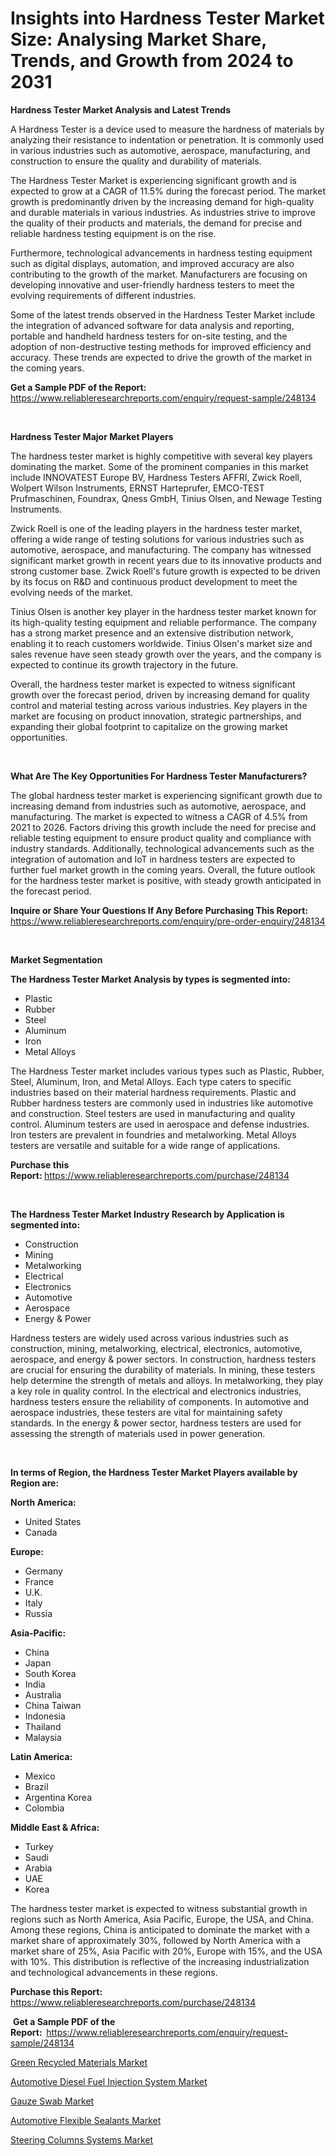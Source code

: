 <p><h1>Insights into Hardness Tester Market Size: Analysing Market Share, Trends, and Growth from 2024 to 2031</h1></p><p><strong>Hardness Tester Market Analysis and Latest Trends</strong></p>
<p><p>A Hardness Tester is a device used to measure the hardness of materials by analyzing their resistance to indentation or penetration. It is commonly used in various industries such as automotive, aerospace, manufacturing, and construction to ensure the quality and durability of materials.</p><p>The Hardness Tester Market is experiencing significant growth and is expected to grow at a CAGR of 11.5% during the forecast period. The market growth is predominantly driven by the increasing demand for high-quality and durable materials in various industries. As industries strive to improve the quality of their products and materials, the demand for precise and reliable hardness testing equipment is on the rise.</p><p>Furthermore, technological advancements in hardness testing equipment such as digital displays, automation, and improved accuracy are also contributing to the growth of the market. Manufacturers are focusing on developing innovative and user-friendly hardness testers to meet the evolving requirements of different industries.</p><p>Some of the latest trends observed in the Hardness Tester Market include the integration of advanced software for data analysis and reporting, portable and handheld hardness testers for on-site testing, and the adoption of non-destructive testing methods for improved efficiency and accuracy. These trends are expected to drive the growth of the market in the coming years.</p></p>
<p><strong>Get a Sample PDF of the Report:&nbsp;</strong> <a href="https://www.reliableresearchreports.com/enquiry/request-sample/248134">https://www.reliableresearchreports.com/enquiry/request-sample/248134</a></p>
<p>&nbsp;</p>
<p><strong>Hardness Tester Major Market Players</strong></p>
<p><p>The hardness tester market is highly competitive with several key players dominating the market. Some of the prominent companies in this market include INNOVATEST Europe BV, Hardness Testers AFFRI, Zwick Roell, Wolpert Wilson Instruments, ERNST Harteprufer, EMCO-TEST Prufmaschinen, Foundrax, Qness GmbH, Tinius Olsen, and Newage Testing Instruments.</p><p>Zwick Roell is one of the leading players in the hardness tester market, offering a wide range of testing solutions for various industries such as automotive, aerospace, and manufacturing. The company has witnessed significant market growth in recent years due to its innovative products and strong customer base. Zwick Roell's future growth is expected to be driven by its focus on R&D and continuous product development to meet the evolving needs of the market.</p><p>Tinius Olsen is another key player in the hardness tester market known for its high-quality testing equipment and reliable performance. The company has a strong market presence and an extensive distribution network, enabling it to reach customers worldwide. Tinius Olsen's market size and sales revenue have seen steady growth over the years, and the company is expected to continue its growth trajectory in the future.</p><p>Overall, the hardness tester market is expected to witness significant growth over the forecast period, driven by increasing demand for quality control and material testing across various industries. Key players in the market are focusing on product innovation, strategic partnerships, and expanding their global footprint to capitalize on the growing market opportunities.</p></p>
<p>&nbsp;</p>
<p><strong>What Are The Key Opportunities For Hardness Tester Manufacturers?</strong></p>
<p><p>The global hardness tester market is experiencing significant growth due to increasing demand from industries such as automotive, aerospace, and manufacturing. The market is expected to witness a CAGR of 4.5% from 2021 to 2026. Factors driving this growth include the need for precise and reliable testing equipment to ensure product quality and compliance with industry standards. Additionally, technological advancements such as the integration of automation and IoT in hardness testers are expected to further fuel market growth in the coming years. Overall, the future outlook for the hardness tester market is positive, with steady growth anticipated in the forecast period.</p></p>
<p><strong>Inquire or Share Your Questions If Any Before Purchasing This Report:</strong> <a href="https://www.reliableresearchreports.com/enquiry/pre-order-enquiry/248134">https://www.reliableresearchreports.com/enquiry/pre-order-enquiry/248134</a></p>
<p>&nbsp;</p>
<p><strong>Market Segmentation</strong></p>
<p><strong>The Hardness Tester Market Analysis by types is segmented into:</strong></p>
<p><ul><li>Plastic</li><li>Rubber</li><li>Steel</li><li>Aluminum</li><li>Iron</li><li>Metal Alloys</li></ul></p>
<p><p>The Hardness Tester market includes various types such as Plastic, Rubber, Steel, Aluminum, Iron, and Metal Alloys. Each type caters to specific industries based on their material hardness requirements. Plastic and Rubber hardness testers are commonly used in industries like automotive and construction. Steel testers are used in manufacturing and quality control. Aluminum testers are used in aerospace and defense industries. Iron testers are prevalent in foundries and metalworking. Metal Alloys testers are versatile and suitable for a wide range of applications.</p></p>
<p><strong>Purchase this Report:&nbsp;</strong><a href="https://www.reliableresearchreports.com/purchase/248134">https://www.reliableresearchreports.com/purchase/248134</a></p>
<p>&nbsp;</p>
<p><strong>The Hardness Tester Market Industry Research by Application is segmented into:</strong></p>
<p><ul><li>Construction</li><li>Mining</li><li>Metalworking</li><li>Electrical</li><li>Electronics</li><li>Automotive</li><li>Aerospace</li><li>Energy & Power</li></ul></p>
<p><p>Hardness testers are widely used across various industries such as construction, mining, metalworking, electrical, electronics, automotive, aerospace, and energy & power sectors. In construction, hardness testers are crucial for ensuring the durability of materials. In mining, these testers help determine the strength of metals and alloys. In metalworking, they play a key role in quality control. In the electrical and electronics industries, hardness testers ensure the reliability of components. In automotive and aerospace industries, these testers are vital for maintaining safety standards. In the energy & power sector, hardness testers are used for assessing the strength of materials used in power generation.</p></p>
<p>&nbsp;</p>
<p><strong>In terms of Region, the Hardness Tester Market Players available by Region are:</strong></p>
<p>
    <p> <strong> North America: </strong>
        <ul>
            <li>United States</li>
            <li>Canada</li>
        </ul>
        </p> 
    <p> <strong> Europe: </strong>
        <ul>
            <li>Germany</li>
            <li>France</li>
            <li>U.K.</li>
            <li>Italy</li>
            <li>Russia</li>
        </ul>
        </p> 
    <p> <strong> Asia-Pacific: </strong>
        <ul>
            <li>China</li>
            <li>Japan</li>
            <li>South Korea</li>
            <li>India</li>
            <li>Australia</li>
            <li>China Taiwan</li>
            <li>Indonesia</li>
            <li>Thailand</li>
            <li>Malaysia</li>
        </ul>
        </p> 
    <p> <strong> Latin America: </strong>
        <ul>
            <li>Mexico</li>
            <li>Brazil</li>
            <li>Argentina Korea</li>
            <li>Colombia</li>
        </ul>
        </p> 
    <p> <strong> Middle East & Africa: </strong>
        <ul>
            <li>Turkey</li>
            <li>Saudi</li>
            <li>Arabia</li>
            <li>UAE</li>
            <li>Korea</li>
        </ul>
    </p>
    </p>
<p><p>The hardness tester market is expected to witness substantial growth in regions such as North America, Asia Pacific, Europe, the USA, and China. Among these regions, China is anticipated to dominate the market with a market share of approximately 30%, followed by North America with a market share of 25%, Asia Pacific with 20%, Europe with 15%, and the USA with 10%. This distribution is reflective of the increasing industrialization and technological advancements in these regions.</p></p>
<p><strong>Purchase this Report: </strong><a href="https://www.reliableresearchreports.com/purchase/248134">https://www.reliableresearchreports.com/purchase/248134</a></p>
<p>&nbsp;<strong>Get a Sample PDF of the Report:&nbsp;&nbsp;</strong><a href="https://www.reliableresearchreports.com/enquiry/request-sample/248134">https://www.reliableresearchreports.com/enquiry/request-sample/248134</a></p>
<p><strong></strong></p>
<p><p><a href="https://github.com/mbisetmhermsr/Market-Research-Report-List-1/blob/main/green-recycled-materials-market.md">Green Recycled Materials Market</a></p><p><a href="https://ivy-potential-64b.notion.site/Insights-into-Automotive-Diesel-Fuel-Injection-System-Market-Size-Analysing-Market-Share-Trends-a-63d608f1a3d3409aa7f1fb0bf93ec18b">Automotive Diesel Fuel Injection System Market</a></p><p><a href="https://github.com/zjyglelu/Market-Research-Report-List-1/blob/main/gauze-swab-market.md">Gauze Swab Market</a></p><p><a href="https://view.publitas.com/reportprime-1/automotive-flexible-sealants-market-research-report-forecasted-for-period-from-2024-2031-by-market-type-market-application-and-region/">Automotive Flexible Sealants Market</a></p><p><a href="https://nifty-kite-d51.notion.site/Global-Steering-Columns-Systems-Market-Size-and-Market-Trends-Insights-and-Projections-from-2024-to-de3a937f1e74444e9f9aa29812e51711">Steering Columns Systems Market</a></p></p>